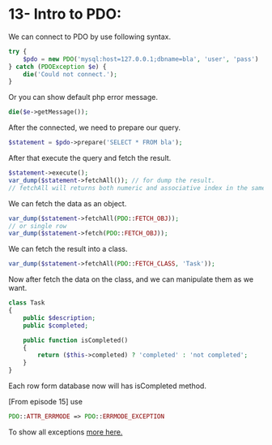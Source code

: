 # 13- Intro to PDO:
We can connect to PDO by use following syntax.
```php
try {
    $pdo = new PDO('mysql:host=127.0.0.1;dbname=bla', 'user', 'pass')
} catch (PDOException $e) {
    die('Could not connect.');
}
```
Or you can show default php error message.
```php
die($e->getMessage());
```
After the connected, we need to prepare our query.
```php
$statement = $pdo->prepare('SELECT * FROM bla');
```
After that execute the query and fetch the result.
```php
$statement->execute();
var_dump($statement->fetchAll()); // for dump the result.
// fetchAll will returns both numeric and associative index in the same array.
```
We can fetch the data as an object.
```php
var_dump($statement->fetchAll(PDO::FETCH_OBJ));
// or single row
var_dump($statement->fetch(PDO::FETCH_OBJ));
```
We can fetch the result into a class.
```php
var_dump($statement->fetchAll(PDO::FETCH_CLASS, 'Task'));
```
Now after fetch the data on the class, and we can manipulate them as we want.
```php
class Task 
{
    public $description;
    public $completed;

    public function isCompleted()
    {
        return ($this->completed) ? 'completed' : 'not completed';
    }
}
```
Each row form database now will has isCompleted method.

[From episode 15] use
```php
PDO::ATTR_ERRMODE => PDO::ERRMODE_EXCEPTION
```
To show all exceptions [more here.](http://php.net/manual/en/pdo.setattribute.php)